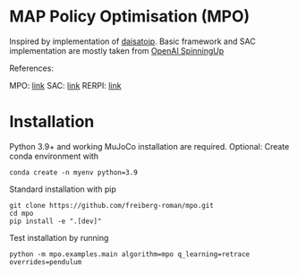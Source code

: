 # MAP Policy Optimisation (MPO)

Inspired by implementation of [daisatojp](https://github.com/daisatojp/mpo).
Basic framework and SAC implementation are mostly taken from [OpenAI SpinningUp](https://github.com/openai/spinningup)

References:

MPO: [link](https://arxiv.org/abs/1806.06920)
SAC: [link](https://arxiv.org/pdf/1801.01290v1.pdf) 
RERPI: [link](https://arxiv.org/abs/1812.02256)

# Installation

Python 3.9+ and working MuJoCo installation are required.
Optional: Create conda environment with 

    conda create -n myenv python=3.9

Standard installation with pip

    git clone https://github.com/freiberg-roman/mpo.git
    cd mpo
    pip install -e ".[dev]"

Test installation by running
    
    python -m mpo.examples.main algorithm=mpo q_learning=retrace overrides=pendulum
    
